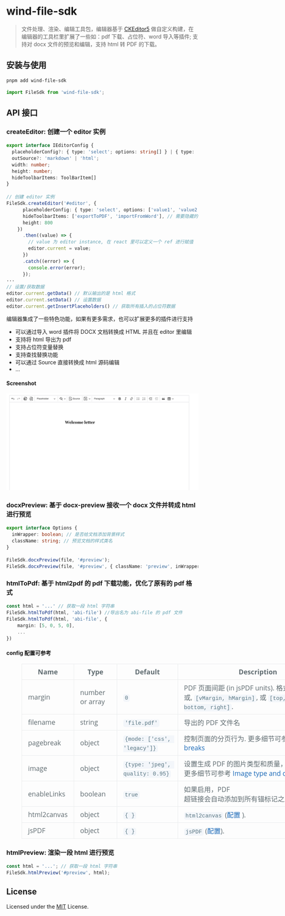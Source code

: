 # wind-file-sdk

> 文件处理、渲染、编辑工具包，编辑器基于 [CKEditor5](https://ckeditor.com/ckeditor-5/) 做自定义构建，在编辑器的工具栏里扩展了一些如：pdf 下载、占位符、word 导入等插件; 支持对 docx 文件的预览和编辑，支持 html 转 PDF 的下载。

## 安装与使用

```bash
pnpm add wind-file-sdk
```

```typescript
import FileSdk from 'wind-file-sdk';
```

## API 接口

### createEditor: 创建一个 editor 实例

```typescript
export interface IEditorConfig {
  placeholderConfig?: { type: 'select'; options: string[] } | { type: 'input' };
  outSource?: 'markdown' | 'html';
  width: number;
  height: number;
  hideToolbarItems: ToolBarItem[]
}

// 创建 editor 实例
FileSdk.createEditor('#editor', {
      placeholderConfig: { type: 'select', options: ['value1', 'value2']}, // 不传 placeholderConfig 配置时默认以 input 形式
      hideToolbarItems: ['exportToPDF', 'importFromWord'], // 需要隐藏的工具栏插件
      height: 800
    })
      .then((value) => {
        // value 为 editor instance, 在 react 里可以定义一个 ref 进行赋值
        editor.current = value;
      })
      .catch((error) => {
        console.error(error);
      });
···
// 设置/获取数据
editor.current.getData() // 默认输出的是 html 格式
editor.current.setData() // 设置数据
editor.current.getInsertPlaceholders() // 获取所有插入的占位符数据
```

编辑器集成了一些特色功能，如果有更多需求，也可以扩展更多的插件进行支持

- 可以通过导入 word 插件将 DOCX 文档转换成 HTML 并且在 editor 里编辑
- 支持将 html 导出为 pdf
- 支持占位符变量替换
- 支持查找替换功能
- 可以通过 Source 直接转换成 html 源码编辑
- ...

#### Screenshot

<img src="./editor.png">

### docxPreview: 基于 docx-preview 接收一个 docx 文件并转成 html 进行预览

```typescript
export interface Options {
  inWrapper: boolean; // 是否给文档添加背景样式
  className: string; // 预览文档的样式类名
}

FileSdk.docxPreview(file, '#preview');
FileSdk.docxPreview(file, '#preview', { className: 'preview', inWrapper: true });
```

### htmlToPdf: 基于 html2pdf 的 pdf 下载功能，优化了原有的 pdf 格式

```typescript
const html = '...' // 获取一段 html 字符串
FileSdk.htmlToPdf(html, 'abi-file') //导出名为 abi-file 的 pdf 文件
FileSdk.htmlToPdf(html, 'abi-file', {
    margin: [5, 0, 5, 0],
    ...
})
```

#### config 配置可参考

<figure class="table">
    <table style="-webkit-text-stroke-width:0px;border-collapse:collapse;border-spacing:0px;box-sizing:border-box;color:rgb(96, 108, 113);display:block;font-family:&quot;Open Sans&quot;, &quot;Helvetica Neue&quot;, Helvetica, Arial, sans-serif;font-size:17.6px;font-style:normal;font-variant-caps:normal;font-variant-ligatures:normal;font-weight:400;letter-spacing:normal;orphans:2;overflow:auto;text-align:start;text-decoration-color:initial;text-decoration-style:initial;text-decoration-thickness:initial;text-transform:none;white-space:normal;widows:2;width:832px;word-break:keep-all;word-spacing:0px;">
        <thead style="box-sizing:border-box;margin-top:0px;">
            <tr style="box-sizing:border-box;margin-top:0px;">
                <th style="border:1px solid rgb(233, 235, 236);box-sizing:border-box;margin-top:0px;padding:0.5rem 1rem;">
                    <strong>Name</strong>
                </th>
                <th style="border:1px solid rgb(233, 235, 236);box-sizing:border-box;padding:0.5rem 1rem;">
                    <strong>Type</strong>
                </th>
                <th style="border:1px solid rgb(233, 235, 236);box-sizing:border-box;padding:0.5rem 1rem;">
                    <strong>Default</strong>
                </th>
                <th style="border:1px solid rgb(233, 235, 236);box-sizing:border-box;padding:0.5rem 1rem;">
                    <strong>Description</strong>
                </th>
            </tr>
        </thead>
        <tbody style="box-sizing:border-box;">
            <tr style="box-sizing:border-box;margin-top:0px;">
                <td style="border:1px solid rgb(233, 235, 236);box-sizing:border-box;margin-top:0px;padding:0.5rem 1rem;">
                    margin
                </td>
                <td style="border:1px solid rgb(233, 235, 236);box-sizing:border-box;padding:0.5rem 1rem;">
                    number or array
                </td>
                <td style="border:1px solid rgb(233, 235, 236);box-sizing:border-box;padding:0.5rem 1rem;">
                    <code class="language-plaintext highlighter-rouge" style="background-color:rgb(243, 246, 250);border-radius:0.3rem;box-sizing:border-box;color:rgb(86, 116, 130);font-family:Consolas, &quot;Liberation Mono&quot;, Menlo, Courier, monospace;font-size:0.9rem;margin-top:0px;padding:2px 4px;">0</code>
                </td>
                <td style="border:1px solid rgb(233, 235, 236);box-sizing:border-box;padding:0.5rem 1rem;">
                    PDF 页面间距 (in jsPDF units). 格式为 number 或, <code class="language-plaintext highlighter-rouge" style="background-color:rgb(243, 246, 250);border-radius:0.3rem;box-sizing:border-box;color:rgb(86, 116, 130);font-family:Consolas, &quot;Liberation Mono&quot;, Menlo, Courier, monospace;font-size:0.9rem;margin-top:0px;padding:2px 4px;">[vMargin, hMargin]</code>, 或 <code class="language-plaintext highlighter-rouge" style="background-color:rgb(243, 246, 250);border-radius:0.3rem;box-sizing:border-box;color:rgb(86, 116, 130);font-family:Consolas, &quot;Liberation Mono&quot;, Menlo, Courier, monospace;font-size:0.9rem;padding:2px 4px;">[top, left, bottom, right]</code>.
                </td>
            </tr>
            <tr style="box-sizing:border-box;">
                <td style="border:1px solid rgb(233, 235, 236);box-sizing:border-box;margin-top:0px;padding:0.5rem 1rem;">
                    filename
                </td>
                <td style="border:1px solid rgb(233, 235, 236);box-sizing:border-box;padding:0.5rem 1rem;">
                    string
                </td>
                <td style="border:1px solid rgb(233, 235, 236);box-sizing:border-box;padding:0.5rem 1rem;">
                    <code class="language-plaintext highlighter-rouge" style="background-color:rgb(243, 246, 250);border-radius:0.3rem;box-sizing:border-box;color:rgb(86, 116, 130);font-family:Consolas, &quot;Liberation Mono&quot;, Menlo, Courier, monospace;font-size:0.9rem;margin-top:0px;padding:2px 4px;">'file.pdf'</code>
                </td>
                <td style="border:1px solid rgb(233, 235, 236);box-sizing:border-box;padding:0.5rem 1rem;">
                    导出的 PDF 文件名
                </td>
            </tr>
            <tr style="box-sizing:border-box;">
                <td style="border:1px solid rgb(233, 235, 236);box-sizing:border-box;margin-top:0px;padding:0.5rem 1rem;">
                    pagebreak
                </td>
                <td style="border:1px solid rgb(233, 235, 236);box-sizing:border-box;padding:0.5rem 1rem;">
                    object
                </td>
                <td style="border:1px solid rgb(233, 235, 236);box-sizing:border-box;padding:0.5rem 1rem;">
                    <code class="language-plaintext highlighter-rouge" style="background-color:rgb(243, 246, 250);border-radius:0.3rem;box-sizing:border-box;color:rgb(86, 116, 130);font-family:Consolas, &quot;Liberation Mono&quot;, Menlo, Courier, monospace;font-size:0.9rem;margin-top:0px;padding:2px 4px;">{mode: ['css', 'legacy']}</code>
                </td>
                <td style="border:1px solid rgb(233, 235, 236);box-sizing:border-box;padding:0.5rem 1rem;">
                    控制页面的分页行为. 更多细节可参考 <a style="background-color:transparent;box-sizing:border-box;color:rgb(30, 107, 184);margin-top:0px;text-decoration:none;" href="https://ekoopmans.github.io/html2pdf.js/#page-breaks">Page-breaks</a>
                </td>
            </tr>
            <tr style="box-sizing:border-box;">
                <td style="border:1px solid rgb(233, 235, 236);box-sizing:border-box;margin-top:0px;padding:0.5rem 1rem;">
                    image
                </td>
                <td style="border:1px solid rgb(233, 235, 236);box-sizing:border-box;padding:0.5rem 1rem;">
                    object
                </td>
                <td style="border:1px solid rgb(233, 235, 236);box-sizing:border-box;padding:0.5rem 1rem;">
                    <code class="language-plaintext highlighter-rouge" style="background-color:rgb(243, 246, 250);border-radius:0.3rem;box-sizing:border-box;color:rgb(86, 116, 130);font-family:Consolas, &quot;Liberation Mono&quot;, Menlo, Courier, monospace;font-size:0.9rem;margin-top:0px;padding:2px 4px;">{type: 'jpeg', quality: 0.95}</code>
                </td>
                <td style="border:1px solid rgb(233, 235, 236);box-sizing:border-box;padding:0.5rem 1rem;">
                    设置生成 PDF 的图片类型和质量，更多细节可参考 <a style="background-color:transparent;box-sizing:border-box;color:rgb(30, 107, 184);margin-top:0px;text-decoration:none;" href="https://ekoopmans.github.io/html2pdf.js/#image-type-and-quality">Image type and quality</a>
                </td>
            </tr>
            <tr style="box-sizing:border-box;">
                <td style="border:1px solid rgb(233, 235, 236);box-sizing:border-box;margin-top:0px;padding:0.5rem 1rem;">
                    enableLinks
                </td>
                <td style="border:1px solid rgb(233, 235, 236);box-sizing:border-box;padding:0.5rem 1rem;">
                    boolean
                </td>
                <td style="border:1px solid rgb(233, 235, 236);box-sizing:border-box;padding:0.5rem 1rem;">
                    <code class="language-plaintext highlighter-rouge" style="background-color:rgb(243, 246, 250);border-radius:0.3rem;box-sizing:border-box;color:rgb(86, 116, 130);font-family:Consolas, &quot;Liberation Mono&quot;, Menlo, Courier, monospace;font-size:0.9rem;margin-top:0px;padding:2px 4px;">true</code>
                </td>
                <td style="border:1px solid rgb(233, 235, 236);box-sizing:border-box;padding:0.5rem 1rem;">
                    如果启用，PDF 超链接会自动添加到所有锚标记之上
                </td>
            </tr>
            <tr style="box-sizing:border-box;">
                <td style="border:1px solid rgb(233, 235, 236);box-sizing:border-box;margin-top:0px;padding:0.5rem 1rem;">
                    html2canvas
                </td>
                <td style="border:1px solid rgb(233, 235, 236);box-sizing:border-box;padding:0.5rem 1rem;">
                    object
                </td>
                <td style="border:1px solid rgb(233, 235, 236);box-sizing:border-box;padding:0.5rem 1rem;">
                    <code class="language-plaintext highlighter-rouge" style="background-color:rgb(243, 246, 250);border-radius:0.3rem;box-sizing:border-box;color:rgb(86, 116, 130);font-family:Consolas, &quot;Liberation Mono&quot;, Menlo, Courier, monospace;font-size:0.9rem;margin-top:0px;padding:2px 4px;">{ }</code>
                </td>
                <td style="border:1px solid rgb(233, 235, 236);box-sizing:border-box;padding:0.5rem 1rem;">
                    <code class="language-plaintext highlighter-rouge" style="background-color:rgb(243, 246, 250);border-radius:0.3rem;box-sizing:border-box;color:rgb(86, 116, 130);font-family:Consolas, &quot;Liberation Mono&quot;, Menlo, Courier, monospace;font-size:0.9rem;margin-top:0px;padding:2px 4px;">html2canvas</code> (<a style="background-color:transparent;box-sizing:border-box;color:rgb(30, 107, 184);text-decoration:none;" href="https://html2canvas.hertzen.com/configuration">配置</a> ).
                </td>
            </tr>
            <tr style="box-sizing:border-box;">
                <td style="border:1px solid rgb(233, 235, 236);box-sizing:border-box;margin-top:0px;padding:0.5rem 1rem;">
                    jsPDF
                </td>
                <td style="border:1px solid rgb(233, 235, 236);box-sizing:border-box;padding:0.5rem 1rem;">
                    object
                </td>
                <td style="border:1px solid rgb(233, 235, 236);box-sizing:border-box;padding:0.5rem 1rem;">
                    <code class="language-plaintext highlighter-rouge" style="background-color:rgb(243, 246, 250);border-radius:0.3rem;box-sizing:border-box;color:rgb(86, 116, 130);font-family:Consolas, &quot;Liberation Mono&quot;, Menlo, Courier, monospace;font-size:0.9rem;margin-top:0px;padding:2px 4px;">{ }</code>
                </td>
                <td style="border:1px solid rgb(233, 235, 236);box-sizing:border-box;padding:0.5rem 1rem;">
                     <code class="language-plaintext highlighter-rouge" style="background-color:rgb(243, 246, 250);border-radius:0.3rem;box-sizing:border-box;color:rgb(86, 116, 130);font-family:Consolas, &quot;Liberation Mono&quot;, Menlo, Courier, monospace;font-size:0.9rem;margin-top:0px;padding:2px 4px;">jsPDF</code> (<a style="background-color:transparent;box-sizing:border-box;color:rgb(30, 107, 184);text-decoration:none;" href="http://rawgit.com/MrRio/jsPDF/master/docs/jsPDF.html">配置</a>).
                </td>
            </tr>
        </tbody>
    </table>
</figure>

### htmlPreview: 渲染一段 html 进行预览

```typescript
const html = '...'; // 获取一段 html 字符串
FileSdk.htmlPreview('#preview', html);
```

## License

Licensed under the [MIT](/LICENSE) License.
